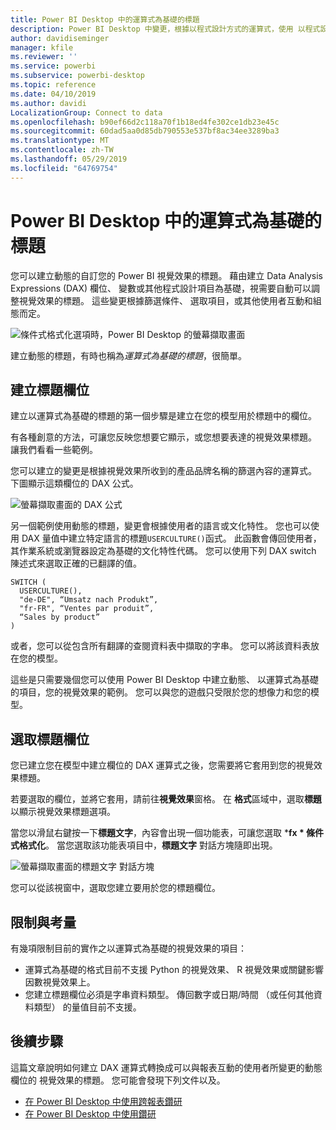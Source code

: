 ```yaml
---
title: Power BI Desktop 中的運算式為基礎的標題
description: Power BI Desktop 中變更，根據以程式設計方式的運算式，使用 以程式設計方式設定格式化的條件建立動態的標題
author: davidiseminger
manager: kfile
ms.reviewer: ''
ms.service: powerbi
ms.subservice: powerbi-desktop
ms.topic: reference
ms.date: 04/10/2019
ms.author: davidi
LocalizationGroup: Connect to data
ms.openlocfilehash: b90ef66d2c118a70f1b18ed4fe302ce1db23e45c
ms.sourcegitcommit: 60dad5aa0d85db790553e537bf8ac34ee3289ba3
ms.translationtype: MT
ms.contentlocale: zh-TW
ms.lasthandoff: 05/29/2019
ms.locfileid: "64769754"
---
```

# <a name="expression-based-titles-in-power-bi-desktop"></a>Power BI Desktop 中的運算式為基礎的標題

您可以建立動態的自訂您的 Power BI 視覺效果的標題。 藉由建立 Data Analysis Expressions (DAX) 欄位、 變數或其他程式設計項目為基礎，視需要自動可以調整視覺效果的標題。 這些變更根據篩選條件、 選取項目，或其他使用者互動和組態而定。

![條件式格式化選項時，Power BI Desktop 的螢幕擷取畫面](media/desktop-conditional-formatting-visual-titles/expression-based-title-01.png)

建立動態的標題，有時也稱為*運算式為基礎的標題*，很簡單。 

## <a name="create-a-field-for-your-title"></a>建立標題欄位

建立以運算式為基礎的標題的第一個步驟是建立在您的模型用於標題中的欄位。 

有各種創意的方法，可讓您反映您想要它顯示，或您想要表達的視覺效果標題。 讓我們看看一些範例。

您可以建立的變更是根據視覺效果所收到的產品品牌名稱的篩選內容的運算式。 下圖顯示這類欄位的 DAX 公式。

![螢幕擷取畫面的 DAX 公式](media/desktop-conditional-formatting-visual-titles/expression-based-title-02.png)

另一個範例使用動態的標題，變更會根據使用者的語言或文化特性。 您也可以使用 DAX 量值中建立特定語言的標題`USERCULTURE()`函式。 此函數會傳回使用者，其作業系統或瀏覽器設定為基礎的文化特性代碼。 您可以使用下列 DAX switch 陳述式來選取正確的已翻譯的值。 

```
SWITCH (
  USERCULTURE(),
  "de-DE", “Umsatz nach Produkt”,
  "fr-FR", “Ventes par produit”,
  “Sales by product”
)
```

或者，您可以從包含所有翻譯的查閱資料表中擷取的字串。 您可以將該資料表放在您的模型。 

這些是只需要幾個您可以使用 Power BI Desktop 中建立動態、 以運算式為基礎的項目，您的視覺效果的範例。 您可以與您的遊戲只受限於您的想像力和您的模型。


## <a name="select-your-field-for-your-title"></a>選取標題欄位

您已建立您在模型中建立欄位的 DAX 運算式之後，您需要將它套用到您的視覺效果標題。

若要選取的欄位，並將它套用，請前往**視覺效果**窗格。 在 **格式**區域中，選取**標題**以顯示視覺效果標題選項。 

當您以滑鼠右鍵按一下**標題文字**，內容會出現一個功能表，可讓您選取 ***fx * 條件式格式化**。 當您選取該功能表項目中，**標題文字** 對話方塊隨即出現。 

![螢幕擷取畫面的標題文字 對話方塊](media/desktop-conditional-formatting-visual-titles/expression-based-title-02b.png)

您可以從該視窗中，選取您建立要用於您的標題欄位。

## <a name="limitations-and-considerations"></a>限制與考量

有幾項限制目前的實作之以運算式為基礎的視覺效果的項目：

* 運算式為基礎的格式目前不支援 Python 的視覺效果、 R 視覺效果或關鍵影響因數視覺效果上。
* 您建立標題欄位必須是字串資料類型。 傳回數字或日期/時間 （或任何其他資料類型） 的量值目前不支援。

## <a name="next-steps"></a>後續步驟

這篇文章說明如何建立 DAX 運算式轉換成可以與報表互動的使用者所變更的動態欄位的 視覺效果的標題。 您可能會發現下列文件以及。

* [在 Power BI Desktop 中使用跨報表鑽研](desktop-cross-report-drill-through.md)
* [在 Power BI Desktop 中使用鑽研](desktop-drillthrough.md)